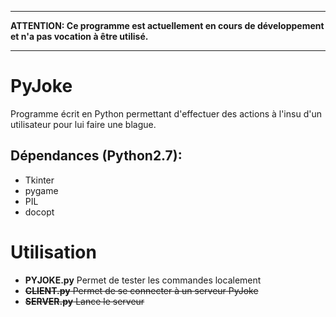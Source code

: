 -----------------------------------------------------------------------------------------------
__ATTENTION: Ce programme est actuellement en cours de développement et n'a pas vocation à être utilisé.__

-----------------------------------------------------------------------------------------------
# PyJoke
Programme écrit en Python permettant d'effectuer des actions à l'insu d'un utilisateur pour lui faire une blague.

## Dépendances (Python2.7):
* Tkinter
* pygame
* PIL
* docopt

# Utilisation
- **PYJOKE.py** Permet de tester les commandes localement
- ~~**CLIENT.py** Permet de se connecter à un serveur PyJoke~~
- ~~**SERVER.py** Lance le serveur~~
